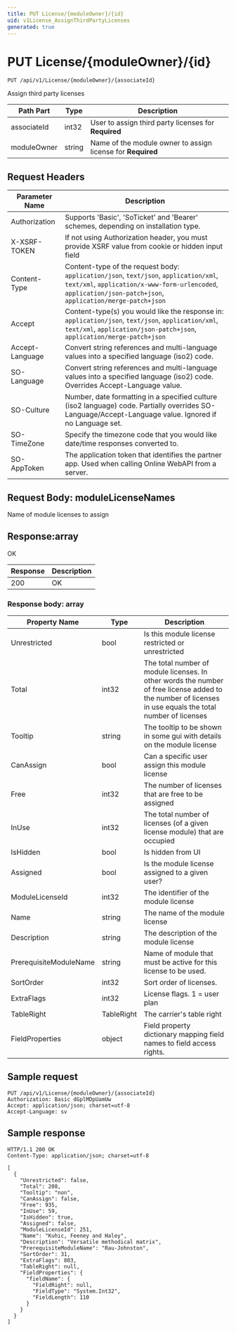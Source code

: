 ```yaml
---
title: PUT License/{moduleOwner}/{id}
uid: v1License_AssignThirdPartyLicenses
generated: true
---
```


# PUT License/{moduleOwner}/{id}

```http
PUT /api/v1/License/{moduleOwner}/{associateId}
```

Assign third party licenses






| Path Part | Type | Description |
|-----------|------|-------------|
| associateId | int32 | User to assign third party licenses for **Required** |
| moduleOwner | string | Name of the module owner to assign license for **Required** |



## Request Headers

| Parameter Name | Description |
|----------------|-------------|
| Authorization  | Supports 'Basic', 'SoTicket' and 'Bearer' schemes, depending on installation type. |
| X-XSRF-TOKEN   | If not using Authorization header, you must provide XSRF value from cookie or hidden input field |
| Content-Type | Content-type of the request body: `application/json`, `text/json`, `application/xml`, `text/xml`, `application/x-www-form-urlencoded`, `application/json-patch+json`, `application/merge-patch+json` |
| Accept         | Content-type(s) you would like the response in: `application/json`, `text/json`, `application/xml`, `text/xml`, `application/json-patch+json`, `application/merge-patch+json` |
| Accept-Language | Convert string references and multi-language values into a specified language (iso2) code. |
| SO-Language | Convert string references and multi-language values into a specified language (iso2) code. Overrides Accept-Language value. |
| SO-Culture | Number, date formatting in a specified culture (iso2 language) code. Partially overrides SO-Language/Accept-Language value. Ignored if no Language set. |
| SO-TimeZone | Specify the timezone code that you would like date/time responses converted to. |
| SO-AppToken | The application token that identifies the partner app. Used when calling Online WebAPI from a server. |

## Request Body: moduleLicenseNames 

Name of module licenses to assign 


## Response:array

OK

| Response | Description |
|----------------|-------------|
| 200 | OK |

### Response body: array

| Property Name | Type |  Description |
|----------------|------|--------------|
| Unrestricted | bool | Is this module license restricted or unrestricted |
| Total | int32 | The total number of module licenses. In other words the number of free license added to the number of licenses in use equals the total number of licenses |
| Tooltip | string | The tooltip to be shown in some gui with details on the module license |
| CanAssign | bool | Can a specific user assign this module license |
| Free | int32 | The number of licenses that are free to be assigned |
| InUse | int32 | The total number of licenses (of a given license module) that are occupied |
| IsHidden | bool | Is hidden from UI |
| Assigned | bool | Is the module license assigned to a given user? |
| ModuleLicenseId | int32 | The identifier of the module license |
| Name | string | The name of the module license |
| Description | string | The description of the module license |
| PrerequisiteModuleName | string | Name of module that must be active for this license to be used. |
| SortOrder | int32 | Sort order of licenses. |
| ExtraFlags | int32 | License flags. 1 = user plan |
| TableRight | TableRight | The carrier's table right |
| FieldProperties | object | Field property dictionary mapping field names to field access rights. |

## Sample request

```http!
PUT /api/v1/License/{moduleOwner}/{associateId}
Authorization: Basic dGplMDpUamUw
Accept: application/json; charset=utf-8
Accept-Language: sv
```

## Sample response

```http_
HTTP/1.1 200 OK
Content-Type: application/json; charset=utf-8

[
  {
    "Unrestricted": false,
    "Total": 208,
    "Tooltip": "non",
    "CanAssign": false,
    "Free": 935,
    "InUse": 59,
    "IsHidden": true,
    "Assigned": false,
    "ModuleLicenseId": 251,
    "Name": "Kuhic, Feeney and Haley",
    "Description": "Versatile methodical matrix",
    "PrerequisiteModuleName": "Rau-Johnston",
    "SortOrder": 31,
    "ExtraFlags": 803,
    "TableRight": null,
    "FieldProperties": {
      "fieldName": {
        "FieldRight": null,
        "FieldType": "System.Int32",
        "FieldLength": 110
      }
    }
  }
]
```